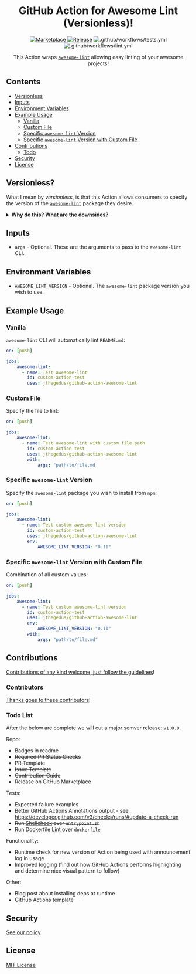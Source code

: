 <div align="center">

# GitHub Action for Awesome Lint (Versionless)!

[![Marketplace](https://img.shields.io/badge/GitHub-Marketplace-green.svg)](https://github.com/marketplace/actions/awesome-lint-versionless) [![Release](https://img.shields.io/github/release/jthegedus/github-action-awesome-lint.svg)](https://github.com/jthegedus/github-action-awesome-lint/releases) ![.github/workflows/tests.yml](https://github.com/jthegedus/github-action-awesome-lint/workflows/.github/workflows/tests.yml/badge.svg) ![.github/workflows/lint.yml](https://github.com/jthegedus/github-action-awesome-lint/workflows/.github/workflows/lint.yml/badge.svg)

This Action wraps [`awesome-lint`](https://github.com/sindresorhus/awesome-lint/) allowing easy linting of your awesome projects!

</div>

## Contents

- [Versionless](#versionless?)
- [Inputs](#inputs)
- [Environment Variables](#environment-variables)
- [Example Usage](#example-usage)
    - [Vanilla](#vanilla)
    - [Custom File](#custom-file)
    - [Specific `awesome-lint` Version](#specific-awesome-lint-version)
    - [Specific `awesome-lint` Version with Custom File](#specific-awesome-lint-version-with-custom-file)
- [Contributions](#contributions)
    - [Todo](#todo-list)
- [Security](#security)
- [License](#license)

## Versionless?

What I mean by _versionless_, is that this Action allows consumers to specify the version of the [`awesome-lint`](https://github.com/sindresorhus/awesome-lint/) package they desire.

<details>
<summary><b>Why do this? What are the downsides?</b></summary>

Pinning your Actions to a commit sha `d007f09bd2de33809fb3c0e43f8461d092d38970` is preferred as it is considered more secure to pinning to release numbers `v1.0.0` or branch names `master` as the code cannot change without you explicitly opting-in.

This design allows people to pin to a commit sha of this Action with the freedom to update the version of `awesome-lint` independently. This is not possible in an Action written in JavaScript, or with Docker build-time dependency installation.

In my opinion, an Action that wraps an existing tool for consumption in GitHub Actions should only provide that convenience. And that convenience shouldn't require them to constantly be updating their usage. It does make updating the version of `awesome-lint` manual, but again, that is the more secure option to take.

__Downsides?__

`npm install` is performed at time of use. The Action still requires to be built with Docker, so even if the `npm install` was performed in the Dockerfile it wouldn't save the ~12 second `npm install` time. If the Action was reused, it would need to `npm install` on each use, even if the Docker image was cached. A small tradeoff if you ask me.

</details>

## Inputs

- `args` - Optional. These are the arguments to pass to the `awesome-lint` CLI.

## Environment Variables

- `AWESOME_LINT_VERSION` - Optional. The `awesome-lint` package version you wish to use.

## Example Usage

### Vanilla

`awesome-lint` CLI will automatically lint `README.md`:

```yaml
on: [push]

jobs:
    awesome-lint:
      - name: Test awesome-lint
        id: custom-action-test
        uses: jthegedus/github-action-awesome-lint
```

### Custom File

Specify the file to lint:

```yaml
on: [push]

jobs:
    awesome-lint:
      - name: Test awesome-lint with custom file path
        id: custom-action-test
        uses: jthegedus/github-action-awesome-lint
        with:
            args: "path/to/file.md
```

### Specific `awesome-lint` Version

Specify the `awesome-lint` package you wish to install from `npm`:

```yaml
on: [push]

jobs:
    awesome-lint:
      - name: Test custom awesome-lint version
        id: custom-action-test
        uses: jthegedus/github-action-awesome-lint
        env:
            AWESOME_LINT_VERSION: "0.11"
```

### Specific `awesome-lint` Version with Custom File

Combination of all custom values:

```yaml
on: [push]

jobs:
    awesome-lint:
      - name: Test custom awesome-lint version
        id: custom-action-test
        uses: jthegedus/github-action-awesome-lint
        env:
            AWESOME_LINT_VERSION: "0.11"
        with:
            args: "path/to/file.md"
```

## Contributions

[Contributions of any kind welcome, just follow the guidelines](.github/contributing.md)!

### Contributors

[Thanks goes to these contributors](https://github.com/jthegedus/github-action-awesome-lint/graphs/contributors)!

### Todo List

After the below are complete we will cut a major semver release: `v1.0.0`.

Repo:

- ~~Badges in readme~~
- ~~Required PR Status Checks~~
- ~~PR Template~~
- ~~Issue Template~~
- ~~Contribution Guide~~
- Release on GitHub Marketplace

Tests:

- Expected failure examples
- Better GitHub Actions Annotations output - see https://developer.github.com/v3/checks/runs/#update-a-check-run
- ~~Run [Shellcheck](https://github.com/koalaman/shellcheck) over `entrypoint.sh`~~
- Run [Dockerfile Lint](https://github.com/projectatomic/dockerfile_lint) over `dockerfile`

Functionality:

- Runtime check for new version of Action being used with announcement log in usage
- Improved logging (find out how GitHub Actions performs highlighting and determine nice visual pattern to follow)

Other:

- Blog post about installing deps at runtime
- GitHub Actions template

## Security

[See our policy](.github/security.md)

## License

[MIT License](./LICENSE)
